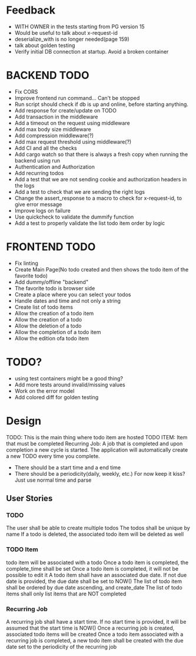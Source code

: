 # Feedback
* WITH OWNER in the tests starting from PG version 15
* Would be useful to talk about x-request-id
* deserialize_with is no longer needed(page 159)
* talk about golden testing
* Verify initial DB connection at startup. Avoid a broken container

# BACKEND TODO
* Fix CORS
* Improve frontend run command... Can't be stopped
* Run script should check if db is up and online, before starting anything.
* Add response for create/update on TODO
* Add transaction in the middleware
* Add a timeout on the request using middleware
* Add max body size middleware
* Add compression middleware(?)
* Add max request threshold using middleware(?)
* Add CI and all the checks
* Add cargo watch so that there is always a fresh copy when running the backend
  using run
* Authentication and Authorization
* Add recurring todos 
* Add a test that we are not sending cookie and authorization headers in the logs
* Add a test to check that we are sending the right logs
* Change the assert_response to a macro to check for x-request-id, to give error message
* Improve logs on failure
* Use quickcheck to validate the dummify function
* Add a test to properly validate the list todo item order by logic

# FRONTEND TODO

* Fix linting
* Create Main Page(No todo created and then shows the todo item of the favorite todo)
* Add dummy/offline "backend"
* The favorite todo is browser side
* Create a place where you can select your todos
* Handle dates and time and not only a string
* Create list of todo items
* Allow the creation of a todo item
* Allow the creation of a todo
* Allow the deletion of a todo
* Allow the completion of a todo item
* Allow the edition ofa todo item

# TODO?
* using test containers might be a good thing?
* Add more tests around invalid/missing values
* Work on the error model
* Add colored diff for golden testing

# Design

TODO: This is the main thing where todo item are hosted
TODO ITEM: Item that must be completed
Recurring Job: A job that is completed and upon completion a new cycle is started.
The application will automatically create a new TODO every time you complete.
* There should be a start time and a end time
* There should be a periodicity(daily, weekly, etc.) For now keep it kiss? Just use normal time and parse

## User Stories
### TODO
The user shall be able to create multiple todos
The todos shall be unique by name
If a todo is deleted, the associated todo item will be deleted as well

### TODO Item
todo item will be associated with a todo
Once a todo item is completed, the complete_time shall be set
Once a todo item is completed, it will not be possible to edit it
A todo item shall have an associated due date. If not due date is provided, the due date shall be set to NOW()
The list of todo item shall be ordered by due date ascending, and create_date
The list of todo items shall only list items that are NOT completed

### Recurring Job
A recurring job shall have a start time. If no start time is provided, it will
be assumed that the start time is NOW()
Once a recurring job is created, associated todo items will be created
Once a todo item associated with a recurring job is completed, a new todo item 
shall be created with the due date set to the periodicity of the recurring job
